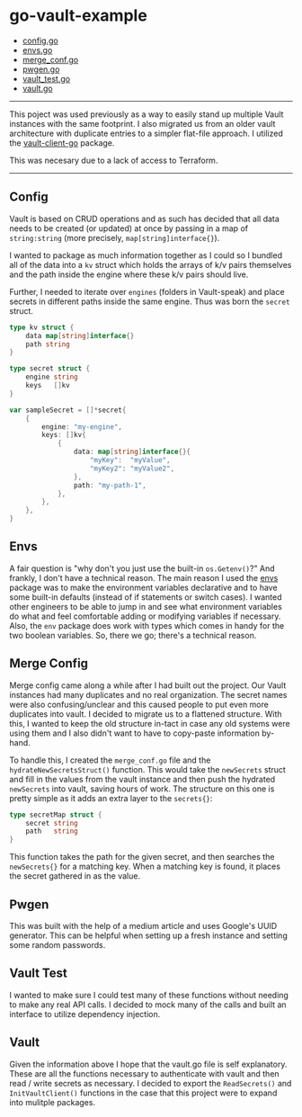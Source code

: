 # go-vault-example

- [config.go](#config)
- [envs.go](#envs)
- [merge_conf.go](#merge-config)
- [pwgen.go](#pwgen)
- [vault_test.go](#vault-test)
- [vault.go](#vault)

---

This poject was used previously as a way to easily stand up multiple Vault instances with the same footprint. I also migrated us from an older vault architecture with duplicate entries to a simpler flat-file approach.
I utilized the [vault-client-go](https://pkg.go.dev/github.com/hashicorp/vault-client-go@v0.4.1) package.

This was necesary due to a lack of access to Terraform.

---

## Config

Vault is based on CRUD operations and as such has decided that all data needs to be created (or updated) at once by passing in a map of `string:string` (more precisely, `map[string]interface{}`).

I wanted to package as much information together as I could so I bundled all of the data into a `kv` struct which holds the arrays of k/v pairs themselves and the path inside the engine where these k/v pairs should live.

Further, I needed to iterate over `engines` (folders in Vault-speak) and place secrets in different paths inside the same engine. Thus was born the `secret` struct.

```go
type kv struct {
	data map[string]interface{}
	path string
}

type secret struct {
	engine string
	keys   []kv
}

var sampleSecret = []*secret{
	{
		engine: "my-engine",
		keys: []kv{
			{
				data: map[string]interface{}{
					"myKey":  "myValue",
					"myKey2": "myValue2",
				},
				path: "my-path-1",
			},
		},
	},
}
```

## Envs

A fair question is "why don't you just use the built-in `os.Getenv()`?" And frankly, I don't have a technical reason. The main reason I used the [envs](github.com/caarlos0/env/v8) package was to make the environment variables declarative and to have some built-in defaults (instead of if statements or switch cases). I wanted other engineers to be able to jump in and see what environment variables do what and feel comfortable adding or modifying variables if necessary. Also, the `env` package does work with types which comes in handy for the two boolean variables. So, there we go; there's a technical reason.

## Merge Config

Merge config came along a while after I had built out the project. Our Vault instances had many duplicates and no real organization. The secret names were also confusing/unclear and this caused people to put even more duplicates into vault. I decided to migrate us to a flattened structure. With this, I wanted to keep the old structure in-tact in case any old systems were using them and I also didn't want to have to copy-paste information by-hand.

To handle this, I created the `merge_conf.go` file and the `hydrateNewSecretsStruct()` function. This would take the `newSecrets` struct and fill in the values from the vault instance and then push the hydrated `newSecrets` into vault, saving hours of work. The structure on this one is pretty simple as it adds an extra layer to the `secrets{}`:

```go
type secretMap struct {
	secret string
	path   string
}
```
This function takes the path for the given secret, and then searches the `newSecrets{}` for a matching key. When a matching key is found, it places the secret gathered in as the value.

## Pwgen

This was built with the help of a medium article and uses Google's UUID generator. This can be helpful when setting up a fresh instance and setting some random passwords.

## Vault Test

I wanted to make sure I could test many of these functions without needing to make any real API calls. I decided to mock many of the calls and built an interface to utilize dependency injection.

## Vault

Given the information above I hope that the vault.go file is self explanatory. These are all the functions necessary to authenticate with vault and then read / write secrets as necessary. I decided to export the `ReadSecrets()` and `InitVaultClient()` functions in the case that this project were to expand into mulitple packages.